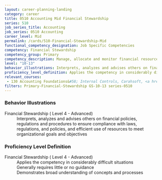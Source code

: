 ```yaml
---
layout: career-planning-landing
category: career
title: 0510 Accounting Mid Financial Stewardship
series: 510
job_series_title: Accounting
job_series: 0510 Accounting
career_level: Mid
permalink: /cards/510-Financial-Stewardship-Mid
functional_competency_designation: Job Specific Competencies
competency: Financial Stewardship
competency_group: Primary
competency_description: Manage, allocate and monitor financial resources in compliance with laws, regulations, and policies, with sufficient transparency and appropriate internal controls to ensure these resources are efficIently applied to meet organizational goals and objectives, while considering the Federal Government's fiduciary duty to the Nation
level: "10-13"
behavior_illustrations: Interprets, analyzes and advises others on financial policies, regulations and procedures to ensure compliance with laws, regulations, and policies, and efficient use of resources to meet organizational goals and objectives
proficiency_level_definition: Applies the competency in considerably difficult situations ? Generally requires little or no guidance ? Demonstrates broad understanding of concepts and processes
relevant_courses: 
 - 130 Accounting Foundations&#58; Internal Controls, Carahsoft, <a href="https://www.linkedin.com/learning/accounting-foundations-internal-controls">https://www.linkedin.com/learning/accounting-foundations-internal-controls</a>
filters: Primary-Financial-Stewardship GS-10-13 series-0510
---
```


<div class="desktop:grid-col-6 margin-y-205">
  <div class="border-top-2 bg-white padding-2 shadow-5 height-full members-hover border-1px button-border border-top-blue radius-lg card-text-color">
    <h3>Behavior Illustrations</h3>
    <dl class="text-base card-content-color"><dt>Financial Stewardship ( Level 4 - Advanced)</dt><dd>Interprets, analyzes and advises others on financial policies, regulations and procedures to ensure compliance with laws, regulations, and policies, and efficient use of resources to meet organizational goals and objectives</dd></dl>
  </div>
</div>
<div class="desktop:grid-col-6 margin-y-205">
  <div class="border-top-2 bg-white padding-2 shadow-5 height-full members-hover border-1px button-border border-top-blue radius-lg card-text-color">
    <h3>Proficiency Level Definition</h3>
    <dl class="text-base card-content-color"><dt>Financial Stewardship ( Level 4 - Advanced)</dt><dd>Applies the competency in considerably difficult situations </dd><dd> Generally requires little or no guidance </dd><dd> Demonstrates broad understanding of concepts and processes</dd></dl>
  </div>
</div>